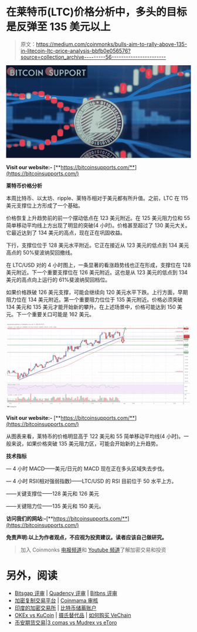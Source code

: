 # 在莱特币(LTC)价格分析中，多头的目标是反弹至 135 美元以上

> 原文：<https://medium.com/coinmonks/bulls-aim-to-rally-above-135-in-litecoin-ltc-price-analysis-bbfb0e056576?source=collection_archive---------56----------------------->

![](img/b9d749586659adfa437c7dc5672b76b6.png)

**Visit our website:-** [**https://bitcoinsupports.com/**](https://bitcoinsupports.com/)

**莱特币价格分析**

本周比特币、以太坊、ripple、莱特币相对于美元都有所升值。之前，LTC 在 115 美元支撑位上方形成了一个基础。

价格恢复上升趋势前的前一个摆动低点在 123 美元附近。在 125 美元阻力位和 55 简单移动平均线上方出现了明显的突破(4 小时)。价格甚至超过了 130 美元大关。它最近达到了 134 美元的高点，现在正在巩固收益。

下行，支撑位位于 128 美元水平附近。它正在接近从 123 美元的低点到 134 美元高点的 50%斐波纳契回撤线。

在 LTC/USD 对的 4 小时图上，一条显著的看涨趋势线也正在形成，支撑位在 128 美元附近。下一个重要支撑位在 126 美元附近。这也是从 123 美元的低点到 134 美元的高点向上运行的 61%斐波纳契回档位。

如果价格跌破 126 美元支撑，可能会继续向 120 美元水平下跌。上行方面，早期阻力位在 134 美元附近。第一个重要阻力位位于 135 美元附近。价格必须突破 134 美元和 135 美元才能开始新的攀升。在上述场景中，价格可能达到 150 美元。下一个重要关口可能是 162 美元。

![](img/8a44f956339ffe5263639c51ca39ad02.png)

**Visit our website:-** [**https://bitcoinsupports.com/**](https://bitcoinsupports.com/)

从图表来看，莱特币的价格明显高于 122 美元和 55 简单移动平均线(4 小时)。一般来说，如果价格突破 135 美元阻力区，可能会开始新的上升趋势。

**技术指标**

— 4 小时 MACD——美元/日元的 MACD 现在正在多头区域失去步伐。

— 4 小时 RSI(相对强弱指数)——LTC/USD 的 RSI 目前位于 50 水平上方。

——关键支撑位——128 美元和 126 美元

——关键阻力位——135 美元和 150 美元。

**访问我们的网站:-**[**https://bitcoinsupports.com/**](https://bitcoinsupports.com/)

**免责声明:以上为作者观点，不应视为投资建议。读者应该自己做研究。**

> 加入 Coinmonks [电报频道](https://t.me/coincodecap)和 [Youtube 频道](https://www.youtube.com/c/coinmonks/videos)了解加密交易和投资

# 另外，阅读

*   [Bitsgap 评审](/coinmonks/bitsgap-review-a-crypto-trading-bot-that-makes-easy-money-a5d88a336df2) | [Quadency 评审](/coinmonks/quadency-review-a-crypto-trading-automation-platform-3068eaa374e1) | [Bitbns 评审](/coinmonks/bitbns-review-38256a07e161)
*   [加密复制交易平台](/coinmonks/top-10-crypto-copy-trading-platforms-for-beginners-d0c37c7d698c) | [Coinmama 审核](/coinmonks/coinmama-review-ace5641bde6e)
*   [印度的加密交易所](/coinmonks/bitcoin-exchange-in-india-7f1fe79715c9) | [比特币储蓄账户](/coinmonks/bitcoin-savings-account-e65b13f92451)
*   [OKEx vs KuCoin](https://coincodecap.com/okex-kucoin) | [摄氏替代品](https://coincodecap.com/celsius-alternatives) | [如何购买 VeChain](https://coincodecap.com/buy-vechain)
*   [币安期货交易](https://coincodecap.com/binance-futures-trading)|[3 comas vs Mudrex vs eToro](https://coincodecap.com/mudrex-3commas-etoro)